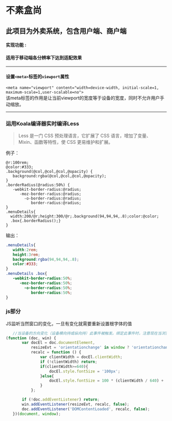 # 不素盒尚
## 此项目为外卖系统，包含用户端、商户端
#### 实现功能 :

#### 适用于移动端各分辨率下达到适配效果
***
#### 设置`<meta>`标签的`viewport`属性
`<meta name="viewport" content="width=device-width, initial-scale=1, maximum-scale=1,user-scalable=no">`        
该meta标签的作用是让当前viewport的宽度等于设备的宽度，同时不允许用户手动缩放。
***
### 运用**Koala**编译器实时编译**Less** 
>Less 是一门 CSS 预处理语言，它扩展了 CSS 语言，增加了变量、Mixin、函数等特性，使 CSS 更易维护和扩展。      

例子：
```less
@r:100rem;
@color:#333;
.background(@col,@col,@col,@opacity) {
   background:rgba(@col,@col,@col,@opacity);
}
.borderRadius(@radius:50%) {
   -webkit-border-radius:@radius;
      -moz-border-radius:@radius;
        -o-border-radius:@radius;
           border-radius:@radius;
}
.menuDetails{
  width:200/@r;height:300/@r;.background(94,94,94,.8);color:@color;
  .box{.borderRadius();}
}  
```
输出：
```css
.menuDetails{
   width:2rem;
   height:3rem;
   background:rgba(94,94,94,.8);
   color:#333;
}
.menuDetails .box{
   -webkit-border-radius:50%;
      -moz-border-radius:50%;
        -o-border-radius:50%;
           border-radius:50%;
}
```
### js部分
JS监听当然窗口的变化，一旦有变化就需要重新设置根字体的值

```javascript
   //当设备的方向变化（设备横向持或纵向持）此事件被触发。绑定此事件时，注意现在当浏览器不支持orientationChange事件的时候我们绑定了resize 事件。       
(function (doc, win) {
       var docEl = doc.documentElement,
           resizeEvt = 'orientationchange' in window ? 'orientationchange' : 'resize',
           recalc = function () {
               var clientWidth = docEl.clientWidth;
               if (!clientWidth) return;
               if(clientWidth>=640){
                   docEl.style.fontSize = '100px';
               }else{
                   docEl.style.fontSize = 100 * (clientWidth / 640) + 'px';//此时100px =1rem
               }
           };

       if (!doc.addEventListener) return;
       win.addEventListener(resizeEvt, recalc, false);
       doc.addEventListener('DOMContentLoaded', recalc, false);
   })(document, window);
   ```
